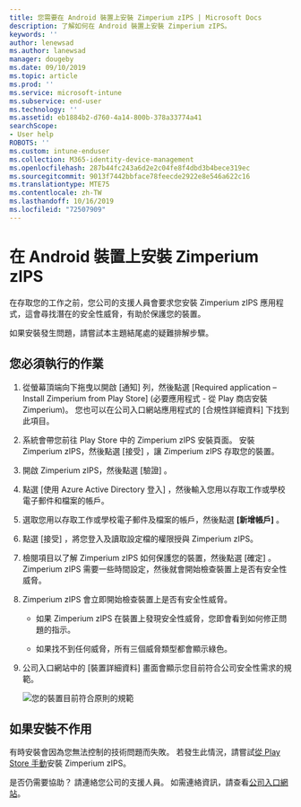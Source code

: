 ```yaml
---
title: 您需要在 Android 裝置上安裝 Zimperium zIPS | Microsoft Docs
description: 了解如何在 Android 裝置上安裝 Zimperium zIPS。
keywords: ''
author: lenewsad
ms.author: lanewsad
manager: dougeby
ms.date: 09/10/2019
ms.topic: article
ms.prod: ''
ms.service: microsoft-intune
ms.subservice: end-user
ms.technology: ''
ms.assetid: eb1884b2-d760-4a14-800b-378a33774a41
searchScope:
- User help
ROBOTS: ''
ms.custom: intune-enduser
ms.collection: M365-identity-device-management
ms.openlocfilehash: 287b44fc243a6d2e2c04fe8f4dbd3b4bece319ec
ms.sourcegitcommit: 9013f7442bbface78feecde2922e8e546a622c16
ms.translationtype: MTE75
ms.contentlocale: zh-TW
ms.lasthandoff: 10/16/2019
ms.locfileid: "72507909"
---
```

# <a name="install-zimperium-zips-on-your-android-device"></a>在 Android 裝置上安裝 Zimperium zIPS

在存取您的工作之前，您公司的支援人員會要求您安裝 Zimperium zIPS 應用程式，這會尋找潛在的安全性威脅，有助於保護您的裝置。

如果安裝發生問題，請嘗試本主題結尾處的疑難排解步驟。

## <a name="what-you-need-to-do"></a>您必須執行的作業

1. 從螢幕頂端向下拖曳以開啟 [通知] 列，然後點選 [Required application – Install Zimperium from Play Store]  \(必要應用程式 - 從 Play 商店安裝 Zimperium)。 您也可以在公司入口網站應用程式的 [合規性詳細資料]  下找到此項目。

2. 系統會帶您前往 Play Store 中的 Zimperium zIPS 安裝頁面。 安裝 Zimperium zIPS，然後點選 [接受]  ，讓 Zimperium zIPS 存取您的裝置。

3. 開啟 Zimperium zIPS，然後點選 [驗證]  。

4. 點選 [使用 Azure Active Directory 登入]  ，然後輸入您用以存取工作或學校電子郵件和檔案的帳戶。

5. 選取您用以存取工作或學校電子郵件及檔案的帳戶，然後點選 **[新增帳戶]** 。

6. 點選 [接受]  ，將您登入及讀取設定檔的權限授與 Zimperium zIPS。

7. 檢閱項目以了解 Zimperium zIPS 如何保護您的裝置，然後點選 [確定]  。 Zimperium zIPS 需要一些時間設定，然後就會開始檢查裝置上是否有安全性威脅。

8. Zimperium zIPS 會立即開始檢查裝置上是否有安全性威脅。

   * 如果 Zimperium zIPS 在裝置上發現安全性威脅，您即會看到如何修正問題的指示。

   * 如果找不到任何威脅，所有三個威脅類型都會顯示綠色。

11. 公司入口網站中的 [裝置詳細資料]  畫面會顯示您目前符合公司安全性需求的規範。

    ![您的裝置目前符合原則的規範](./media/mtd-device-now-compliant-android.png)

## <a name="if-the-installation-doesnt-work"></a>如果安裝不作用

有時安裝會因為您無法控制的技術問題而失敗。 若發生此情況，請嘗試[從 Play Store 手動](https://play.google.com/store/apps/details?id=com.zimperium.zips)安裝 Zimperium zIPS。

是否仍需要協助？ 請連絡您公司的支援人員。 如需連絡資訊，請查看[公司入口網站](https://go.microsoft.com/fwlink/?linkid=2010980)。
